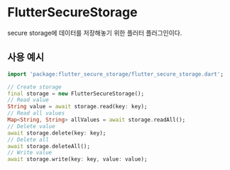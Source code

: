 # FlutterSecureStorage
secure storage에 데이터를 저장해놓기 위한 플러터 플러그인이다. 
## 사용 예시
```dart
import 'package:flutter_secure_storage/flutter_secure_storage.dart';

// Create storage
final storage = new FlutterSecureStorage();
// Read value 
String value = await storage.read(key: key);
// Read all values
Map<String, String> allValues = await storage.readAll();
// Delete value 
await storage.delete(key: key);
// Delete all 
await storage.deleteAll();
// Write value 
await storage.write(key: key, value: value);
```